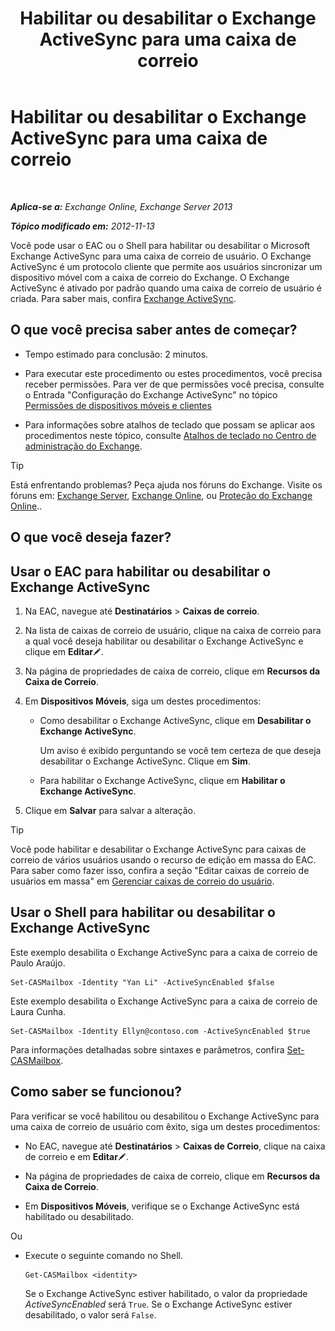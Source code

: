 ﻿---
title: 'Habilitar ou desabilitar o Exchange ActiveSync para uma caixa de correio'
TOCTitle: Habilitar ou desabilitar o Exchange ActiveSync para uma caixa de correio
ms:assetid: dcf7c05b-b1b9-4b0f-800d-fec9f2ddc9e4
ms:mtpsurl: https://technet.microsoft.com/pt-br/library/Bb124809(v=EXCHG.150)
ms:contentKeyID: 50556303
ms.date: 04/23/2018
mtps_version: v=EXCHG.150
ms.translationtype: HT
---

# Habilitar ou desabilitar o Exchange ActiveSync para uma caixa de correio

 

_**Aplica-se a:** Exchange Online, Exchange Server 2013_

_**Tópico modificado em:** 2012-11-13_

Você pode usar o EAC ou o Shell para habilitar ou desabilitar o Microsoft Exchange ActiveSync para uma caixa de correio de usuário. O Exchange ActiveSync é um protocolo cliente que permite aos usuários sincronizar um dispositivo móvel com a caixa de correio do Exchange. O Exchange ActiveSync é ativado por padrão quando uma caixa de correio de usuário é criada. Para saber mais, confira [Exchange ActiveSync](exchange-activesync-exchange-2013-help.md).

## O que você precisa saber antes de começar?

  - Tempo estimado para conclusão: 2 minutos.

  - Para executar este procedimento ou estes procedimentos, você precisa receber permissões. Para ver de que permissões você precisa, consulte o Entrada "Configuração do Exchange ActiveSync" no tópico [Permissões de dispositivos móveis e clientes](clients-and-mobile-devices-permissions-exchange-2013-help.md)

  - Para informações sobre atalhos de teclado que possam se aplicar aos procedimentos neste tópico, consulte [Atalhos de teclado no Centro de administração do Exchange](keyboard-shortcuts-in-the-exchange-admin-center-exchange-online-protection-help.md).


> [!TIP]
> Está enfrentando problemas? Peça ajuda nos fóruns do Exchange. Visite os fóruns em: <A href="https://go.microsoft.com/fwlink/p/?linkid=60612">Exchange Server</A>, <A href="https://go.microsoft.com/fwlink/p/?linkid=267542">Exchange Online</A>, ou <A href="https://go.microsoft.com/fwlink/p/?linkid=285351">Proteção do Exchange Online</A>..



## O que você deseja fazer?

## Usar o EAC para habilitar ou desabilitar o Exchange ActiveSync

1.  Na EAC, navegue até **Destinatários** \> **Caixas de correio**.

2.  Na lista de caixas de correio de usuário, clique na caixa de correio para a qual você deseja habilitar ou desabilitar o Exchange ActiveSync e clique em **Editar**![Ícone de edição](images/JJ218640.6f53ccb2-1f13-4c02-bea0-30690e6ea71d(EXCHG.150).gif "Ícone de edição").

3.  Na página de propriedades de caixa de correio, clique em **Recursos da Caixa de Correio**.

4.  Em **Dispositivos Móveis**, siga um destes procedimentos:
    
      - Como desabilitar o Exchange ActiveSync, clique em **Desabilitar o Exchange ActiveSync**.
        
        Um aviso é exibido perguntando se você tem certeza de que deseja desabilitar o Exchange ActiveSync. Clique em **Sim**.
    
      - Para habilitar o Exchange ActiveSync, clique em **Habilitar o Exchange ActiveSync**.

5.  Clique em **Salvar** para salvar a alteração.


> [!TIP]
> Você pode habilitar e desabilitar o Exchange ActiveSync para caixas de correio de vários usuários usando o recurso de edição em massa do EAC. Para saber como fazer isso, confira a seção "Editar caixas de correio de usuários em massa" em <A href="manage-user-mailboxes-exchange-2013-help.md">Gerenciar caixas de correio do usuário</A>.



## Usar o Shell para habilitar ou desabilitar o Exchange ActiveSync

Este exemplo desabilita o Exchange ActiveSync para a caixa de correio de Paulo Araújo.

    Set-CASMailbox -Identity "Yan Li" -ActiveSyncEnabled $false

Este exemplo desabilita o Exchange ActiveSync para a caixa de correio de Laura Cunha.

    Set-CASMailbox -Identity Ellyn@contoso.com -ActiveSyncEnabled $true

Para informações detalhadas sobre sintaxes e parâmetros, confira [Set-CASMailbox](https://technet.microsoft.com/pt-br/library/bb125264\(v=exchg.150\)).

## Como saber se funcionou?

Para verificar se você habilitou ou desabilitou o Exchange ActiveSync para uma caixa de correio de usuário com êxito, siga um destes procedimentos:

  - No EAC, navegue até **Destinatários** \> **Caixas de Correio**, clique na caixa de correio e em **Editar**![Ícone de edição](images/JJ218640.6f53ccb2-1f13-4c02-bea0-30690e6ea71d(EXCHG.150).gif "Ícone de edição").

  - Na página de propriedades de caixa de correio, clique em **Recursos da Caixa de Correio**.

  - Em **Dispositivos Móveis**, verifique se o Exchange ActiveSync está habilitado ou desabilitado.

Ou

  - Execute o seguinte comando no Shell.
    
        Get-CASMailbox <identity>
    
    Se o Exchange ActiveSync estiver habilitado, o valor da propriedade *ActiveSyncEnabled* será `True`. Se o Exchange ActiveSync estiver desabilitado, o valor será `False`.

